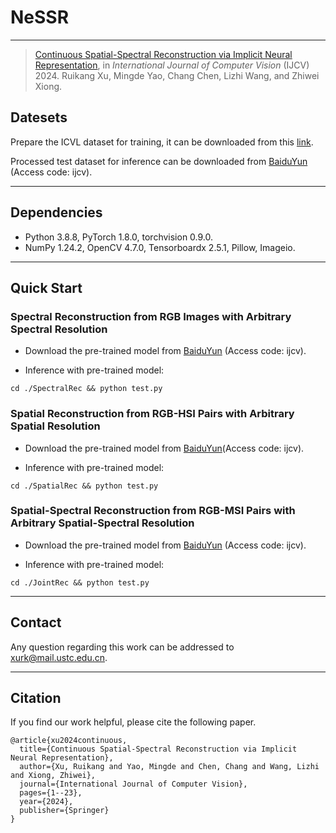 # NeSSR

****
> [Continuous Spatial-Spectral Reconstruction via Implicit Neural Representation](https://link.springer.com/article/10.1007/s11263-024-02150-3), in *International Journal of Computer Vision* (IJCV) 2024.
> Ruikang Xu, Mingde Yao, Chang Chen, Lizhi Wang, and Zhiwei Xiong. 

## Datesets

Prepare the ICVL dataset for training, it can be downloaded from this [link](https://icvl.cs.bgu.ac.il/hyperspectral/).

Processed test dataset for inference can be downloaded from [BaiduYun](https://pan.baidu.com/s/1jCoAI96V73lwVp1DplYmjA?pwd=ijcv) (Access code: ijcv).


****

## Dependencies
* Python 3.8.8, PyTorch 1.8.0, torchvision 0.9.0.
* NumPy 1.24.2, OpenCV 4.7.0, Tensorboardx 2.5.1, Pillow, Imageio. 
****

## Quick Start

### Spectral Reconstruction from RGB Images with Arbitrary Spectral Resolution 

* Download the pre-trained model from [BaiduYun](https://pan.baidu.com/s/1jCoAI96V73lwVp1DplYmjA?pwd=ijcv) (Access code: ijcv).



* Inference with pre-trained model:
```
cd ./SpectralRec && python test.py
```

### Spatial Reconstruction from RGB-HSI Pairs with Arbitrary Spatial Resolution 

* Download the pre-trained model from [BaiduYun](https://pan.baidu.com/s/1jCoAI96V73lwVp1DplYmjA?pwd=ijcv)(Access code: ijcv). 

* Inference with pre-trained model:
```
cd ./SpatialRec && python test.py
```

### Spatial-Spectral Reconstruction from RGB-MSI Pairs with Arbitrary Spatial-Spectral Resolution 

* Download the pre-trained model from [BaiduYun](https://pan.baidu.com/s/1jCoAI96V73lwVp1DplYmjA?pwd=ijcv) (Access code: ijcv).

* Inference with pre-trained model:
```
cd ./JointRec && python test.py
```

****
## Contact
Any question regarding this work can be addressed to xurk@mail.ustc.edu.cn.

****


## Citation
If you find our work helpful, please cite the following paper.
```
@article{xu2024continuous,
  title={Continuous Spatial-Spectral Reconstruction via Implicit Neural Representation},
  author={Xu, Ruikang and Yao, Mingde and Chen, Chang and Wang, Lizhi and Xiong, Zhiwei},
  journal={International Journal of Computer Vision},
  pages={1--23},
  year={2024},
  publisher={Springer}
}
```
